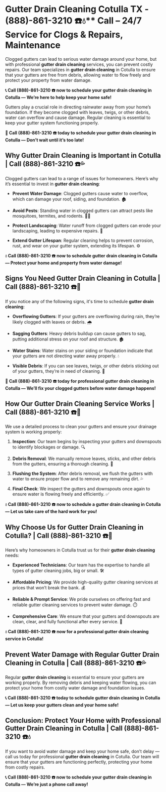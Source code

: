 # Gutter Drain Cleaning Cotulla TX - (888)-861-3210 ☎️💧** Call – 24/7 Service for Clogs & Repairs, Maintenance

Clogged gutters can lead to serious water damage around your home, but with professional **gutter drain cleaning** services, you can prevent costly repairs. Our team specializes in **gutter drain cleaning** in Cotulla to ensure that your gutters are free from debris, allowing water to flow freely and protect your property from water damage.

**📞 Call (888)-861-3210 ☎️ now to schedule your gutter drain cleaning in Cotulla — We’re here to help keep your home safe!**

Gutters play a crucial role in directing rainwater away from your home’s foundation. If they become clogged with leaves, twigs, or other debris, water can overflow and cause damage. Regular cleaning is essential to keep your gutter system functioning properly.

**🚨 Call (888)-861-3210 ☎️ today to schedule your gutter drain cleaning in Cotulla — Don’t wait until it’s too late!**

## **Why Gutter Drain Cleaning is Important in Cotulla | Call (888)-861-3210 ☎️💦**

Clogged gutters can lead to a range of issues for homeowners. Here’s why it’s essential to invest in **gutter drain cleaning**:

- **Prevent Water Damage**: Clogged gutters cause water to overflow, which can damage your roof, siding, and foundation. 🏚️
- **Avoid Pests**: Standing water in clogged gutters can attract pests like mosquitoes, termites, and rodents. 🦟🐀
- **Protect Landscaping**: Water runoff from clogged gutters can erode your landscaping, leading to expensive repairs. 🌿
- **Extend Gutter Lifespan**: Regular cleaning helps to prevent corrosion, rust, and wear on your gutter system, extending its lifespan. ⚙️

**💧 Call (888)-861-3210 ☎️ now to schedule gutter drain cleaning in Cotulla — Protect your home and property from water damage!**

## **Signs You Need Gutter Drain Cleaning in Cotulla | Call (888)-861-3210 ☎️🔧**

If you notice any of the following signs, it's time to schedule **gutter drain cleaning**:

- **Overflowing Gutters**: If your gutters are overflowing during rain, they’re likely clogged with leaves or debris. 🌧️
- **Sagging Gutters**: Heavy debris buildup can cause gutters to sag, putting additional stress on your roof and structure. 🏚️
- **Water Stains**: Water stains on your siding or foundation indicate that your gutters are not directing water away properly. 💧
- **Visible Debris**: If you can see leaves, twigs, or other debris sticking out of your gutters, they’re in need of cleaning. 🍂

**🚨 Call (888)-861-3210 ☎️ today for professional gutter drain cleaning in Cotulla — We’ll fix your clogged gutters before water damage happens!**

## **How Our Gutter Drain Cleaning Service Works | Call (888)-861-3210 ☎️🔧**

We use a detailed process to clean your gutters and ensure your drainage system is working properly:

1. **Inspection**: Our team begins by inspecting your gutters and downspouts to identify blockages or damage. 🔍
2. **Debris Removal**: We manually remove leaves, sticks, and other debris from the gutters, ensuring a thorough cleaning. 🍂
3. **Flushing the System**: After debris removal, we flush the gutters with water to ensure proper flow and to remove any remaining dirt. 💦
4. **Final Check**: We inspect the gutters and downspouts once again to ensure water is flowing freely and efficiently. ✅

**💧 Call (888)-861-3210 ☎️ now to schedule a gutter drain cleaning in Cotulla — Let us take care of the hard work for you!**

## **Why Choose Us for Gutter Drain Cleaning in Cotulla? | Call (888)-861-3210 ☎️🌟**

Here’s why homeowners in Cotulla trust us for their **gutter drain cleaning** needs:

- **Experienced Technicians**: Our team has the expertise to handle all types of gutter cleaning jobs, big or small. 🛠️
- **Affordable Pricing**: We provide high-quality gutter cleaning services at prices that won’t break the bank. 💰
- **Reliable & Prompt Service**: We pride ourselves on offering fast and reliable gutter cleaning services to prevent water damage. ⏱️
- **Comprehensive Care**: We ensure that your gutters and downspouts are clean, clear, and fully functional after every service. 🔧

**💧 Call (888)-861-3210 ☎️ now for a professional gutter drain cleaning service in Cotulla!**

## **Prevent Water Damage with Regular Gutter Drain Cleaning in Cotulla | Call (888)-861-3210 ☎️💦**

Regular **gutter drain cleaning** is essential to ensure your gutters are working properly. By removing debris and keeping water flowing, you can protect your home from costly water damage and foundation issues.

**📞 Call (888)-861-3210 ☎️ today to schedule gutter drain cleaning in Cotulla — Let us keep your gutters clean and your home safe!**

## **Conclusion: Protect Your Home with Professional Gutter Drain Cleaning in Cotulla | Call (888)-861-3210 ☎️💧**

If you want to avoid water damage and keep your home safe, don’t delay — call us today for professional **gutter drain cleaning** in Cotulla. Our team will ensure that your gutters are functioning perfectly, protecting your home from costly repairs.

**📞 Call (888)-861-3210 ☎️ now to schedule your gutter drain cleaning in Cotulla — We’re just a phone call away!**
